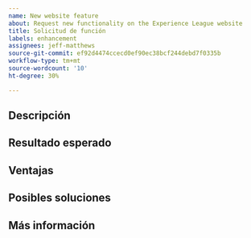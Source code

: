 ```yaml
---
name: New website feature
about: Request new functionality on the Experience League website
title: Solicitud de función
labels: enhancement
assignees: jeff-matthews
source-git-commit: ef92d4474ccecd0ef90ec38bcf244debd7f0335b
workflow-type: tm+mt
source-wordcount: '10'
ht-degree: 30%

---
```



## Descripción

<!-- (REQUIRED) Describe the feature you want added. -->

## Resultado esperado

<!-- (REQUIRED) What is the expected result or behavior of this feature? -->

## Ventajas

<!-- (REQUIRED) How does this feature improve the docs experience? -->

## Posibles soluciones

<!-- (OPTIONAL) What would a solution for this issue look like? -->

## Más información

<!-- (OPTIONAL) What other information can you provide about this feature? -->

<!--
Thank you for taking the time to report this issue!
GitHub Issues in this repo should relate to the applicable codebase.

Before submitting this issue, make sure you are complying with our Code of Conduct:
https://github.com/AdobeDocs/commerce-operations.en/blob/main/code-of-conduct.md

Issues that do not comply with our Code of Conduct or do not contain enough information may be closed at the maintainers' discretion.

Feel free to remove this section before creating this issue.
-->

